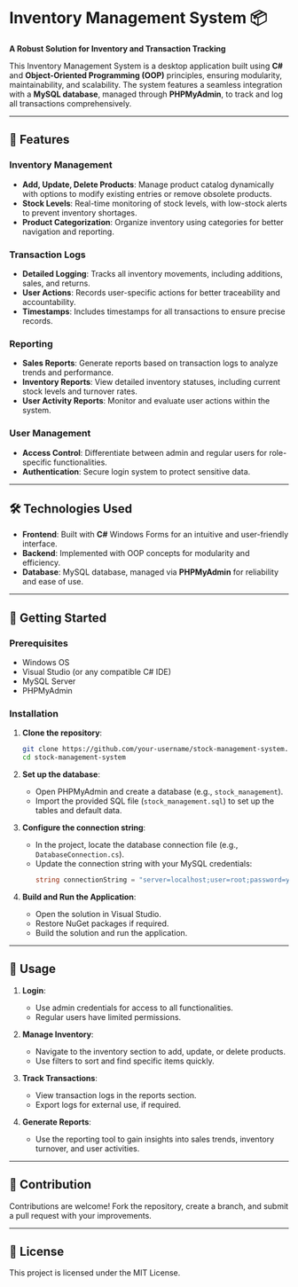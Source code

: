 
# Inventory Management System 📦

**A Robust Solution for Inventory and Transaction Tracking**  

This Inventory Management System is a desktop application built using **C#** and **Object-Oriented Programming (OOP)** principles, ensuring modularity, maintainability, and scalability. The system features a seamless integration with a **MySQL database**, managed through **PHPMyAdmin**, to track and log all transactions comprehensively.

---

## 🌟 Features

### **Inventory Management**
- **Add, Update, Delete Products**: Manage product catalog dynamically with options to modify existing entries or remove obsolete products.
- **Stock Levels**: Real-time monitoring of stock levels, with low-stock alerts to prevent inventory shortages.
- **Product Categorization**: Organize inventory using categories for better navigation and reporting.

### **Transaction Logs**
- **Detailed Logging**: Tracks all inventory movements, including additions, sales, and returns.
- **User Actions**: Records user-specific actions for better traceability and accountability.
- **Timestamps**: Includes timestamps for all transactions to ensure precise records.

### **Reporting**
- **Sales Reports**: Generate reports based on transaction logs to analyze trends and performance.
- **Inventory Reports**: View detailed inventory statuses, including current stock levels and turnover rates.
- **User Activity Reports**: Monitor and evaluate user actions within the system.

### **User Management**
- **Access Control**: Differentiate between admin and regular users for role-specific functionalities.
- **Authentication**: Secure login system to protect sensitive data.

---

## 🛠️ Technologies Used
- **Frontend**: Built with **C#** Windows Forms for an intuitive and user-friendly interface.
- **Backend**: Implemented with OOP concepts for modularity and efficiency.
- **Database**: MySQL database, managed via **PHPMyAdmin** for reliability and ease of use.

---

## 📌 Getting Started  

### **Prerequisites**  
- Windows OS  
- Visual Studio (or any compatible C# IDE)  
- MySQL Server  
- PHPMyAdmin  

### **Installation**
1. **Clone the repository**:  
   ```bash
   git clone https://github.com/your-username/stock-management-system.git  
   cd stock-management-system  
   ```  

2. **Set up the database**:  
   - Open PHPMyAdmin and create a database (e.g., `stock_management`).  
   - Import the provided SQL file (`stock_management.sql`) to set up the tables and default data.  

3. **Configure the connection string**:  
   - In the project, locate the database connection file (e.g., `DatabaseConnection.cs`).  
   - Update the connection string with your MySQL credentials:  
     ```csharp
     string connectionString = "server=localhost;user=root;password=your_password;database=stock_management;";
     ```

4. **Build and Run the Application**:  
   - Open the solution in Visual Studio.  
   - Restore NuGet packages if required.  
   - Build the solution and run the application.  

---

## 📖 Usage
1. **Login**:  
   - Use admin credentials for access to all functionalities.  
   - Regular users have limited permissions.  

2. **Manage Inventory**:  
   - Navigate to the inventory section to add, update, or delete products.  
   - Use filters to sort and find specific items quickly.  

3. **Track Transactions**:  
   - View transaction logs in the reports section.  
   - Export logs for external use, if required.  

4. **Generate Reports**:  
   - Use the reporting tool to gain insights into sales trends, inventory turnover, and user activities.

---

## 🤝 Contribution
Contributions are welcome! Fork the repository, create a branch, and submit a pull request with your improvements.

---

## 📜 License
This project is licensed under the MIT License.
